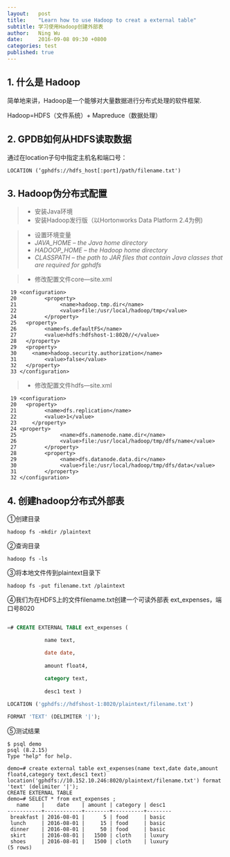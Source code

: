 ```yaml
---
layout:   post
title:    "Learn how to use Hadoop to creat a external table"
subtitle: 学习使用Hadoop创建外部表
author:   Ning Wu
date:     2016-09-08 09:30 +0800
categories: test
published: true
---
```

 
## 1. 什么是 Hadoop

简单地来讲，Hadoop是一个能够对大量数据进行分布式处理的软件框架.

Hadoop=HDFS（文件系统）+ Mapreduce（数据处理）

## 2. GPDB如何从HDFS读取数据

通过在location子句中指定主机名和端口号：

``` 
LOCATION (‘gphdfs://hdfs_host[:port]/path/filename.txt')
```

## 3. Hadoop伪分布式配置
>* 安装Java环境
>* 安装Hadoop发行版（以Hortonworks Data Platform 2.4为例)

>* 设置环境变量
>* *JAVA_HOME – the Java home directory*
>* *HADOOP_HOME – the Hadoop home directory*
>* *CLASSPATH  – the path to JAR files that contain Java classes that are required for gphdfs*

>* 修改配置文件core—site.xml
```
 19 <configuration>
 20         <property>
 21              <name>hadoop.tmp.dir</name>
 22              <value>file:/usr/local/hadoop/tmp</value>
 24         </property>
 25   <property>
 26         <name>fs.defaultFS</name>
 27         <value>hdfs:hdfshost-1:8020//</value>
 28   </property>
 29   <property>
 30     <name>hadoop.security.authorization</name>
 31         <value>false</value>
 32   </property>
 33 </configuration>
```

>* 修改配置文件hdfs—site.xml
```
 19 <configuration>
 20   <property>
 21         <name>dfs.replication</name>
 22         <value>1</value>
 23     </property>
 24 <property>
 25              <name>dfs.namenode.name.dir</name>
 26              <value>file:/usr/local/hadoop/tmp/dfs/name</value>
 27         </property>
 28         <property>
 29              <name>dfs.datanode.data.dir</name>
 30              <value>file:/usr/local/hadoop/tmp/dfs/data</value>
 31         </property>
 32 </configuration>
```

## 4. 创建hadoop分布式外部表

①创建目录 
```
hadoop fs -mkdir /plaintext
```

②查询目录
```
hadoop fs -ls
 ```

③将本地文件传到plaintext目录下 
```
hadoop fs -put filename.txt /plaintext
 ```
④我们为在HDFS上的文件filename.txt创建一个可读外部表 ext_expenses，端口号8020 

```sql

=# CREATE EXTERNAL TABLE ext_expenses (

 			name text,

			date date,
			
			amount float4, 
			
			category text,
			
			desc1 text )

LOCATION ('gphdfs://hdfshost-1:8020/plaintext/filename.txt')

FORMAT 'TEXT' (DELIMITER '|');

```
⑤测试结果
```
$ psql demo
psql (8.2.15)
Type "help" for help.

demo=# create external table ext_expenses(name text,date date,amount float4,category text,desc1 text) location('gphdfs://10.152.10.246:8020/plaintext/filename.txt') format 'text' (delimiter '|');
CREATE EXTERNAL TABLE
demo=# SELECT * from ext_expenses ;
   name    |    date    | amount | category | desc1
-----------+------------+--------+----------+--------
 breakfast | 2016-08-01 |      5 | food     | basic
 lunch     | 2016-08-01 |     15 | food     | basic
 dinner    | 2016-08-01 |     50 | food     | basic
 skirt     | 2016-08-01 |   1500 | cloth    | luxury
 shoes     | 2016-08-01 |   1500 | cloth    | luxury
(5 rows)
```
